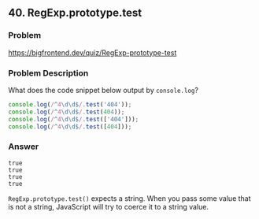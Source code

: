 ## 40. RegExp.prototype.test

### Problem

https://bigfrontend.dev/quiz/RegExp-prototype-test

### Problem Description

What does the code snippet below output by `console.log`?

```js
console.log(/^4\d\d$/.test('404'));
console.log(/^4\d\d$/.test(404));
console.log(/^4\d\d$/.test(['404']));
console.log(/^4\d\d$/.test([404]));
```

### Answer

```
true
true
true
true
```

`RegExp.prototype.test()` expects a string. When you pass some value that is not a string, JavaScript will try to coerce it to a string value.
